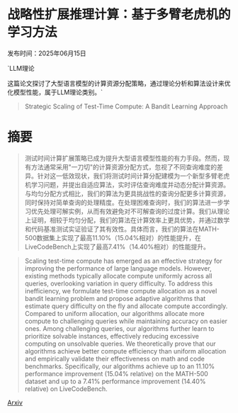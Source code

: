 # 战略性扩展推理计算：基于多臂老虎机的学习方法

发布时间：2025年06月15日

`LLM理论

这篇论文探讨了大型语言模型的计算资源分配策略，通过理论分析和算法设计来优化模型性能，属于LLM理论类别。`

> Strategic Scaling of Test-Time Compute: A Bandit Learning Approach

# 摘要

> 测试时间计算扩展策略已成为提升大型语言模型性能的有力手段。然而，现有方法通常采用"一刀切"的计算资源分配方式，忽视了不同查询难度的差异。针对这一低效现状，我们将测试时间计算分配建模为一个新型多臂老虎机学习问题，并提出自适应算法，实时评估查询难度并动态分配计算资源。与均匀分配方式相比，我们的算法为更具挑战性的查询分配更多计算资源，同时保持对简单查询的处理精度。在处理困难查询时，我们的算法进一步学习优先处理可解实例，从而有效避免对不可解查询的过度计算。我们从理论上证明，相较于均匀分配，我们的算法在计算效率上更具优势，并通过数学和代码基准测试实证验证了其有效性。具体而言，我们的算法在MATH-500数据集上实现了最高11.10%（15.04%相对）的性能提升，在LiveCodeBench上实现了最高7.41%（14.40%相对）的性能提升。

> Scaling test-time compute has emerged as an effective strategy for improving the performance of large language models. However, existing methods typically allocate compute uniformly across all queries, overlooking variation in query difficulty. To address this inefficiency, we formulate test-time compute allocation as a novel bandit learning problem and propose adaptive algorithms that estimate query difficulty on the fly and allocate compute accordingly. Compared to uniform allocation, our algorithms allocate more compute to challenging queries while maintaining accuracy on easier ones. Among challenging queries, our algorithms further learn to prioritize solvable instances, effectively reducing excessive computing on unsolvable queries. We theoretically prove that our algorithms achieve better compute efficiency than uniform allocation and empirically validate their effectiveness on math and code benchmarks. Specifically, our algorithms achieve up to an 11.10% performance improvement (15.04% relative) on the MATH-500 dataset and up to a 7.41% performance improvement (14.40% relative) on LiveCodeBench.

[Arxiv](https://arxiv.org/abs/2506.12721)